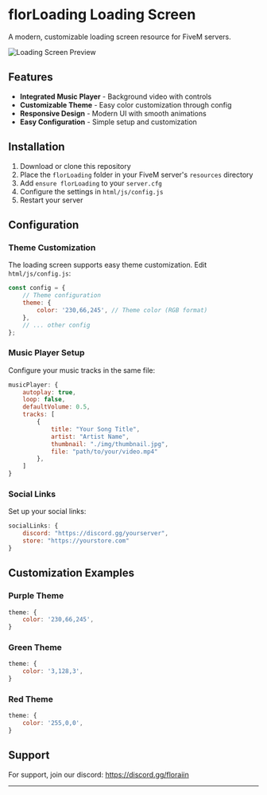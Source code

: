 # florLoading Loading Screen

A modern, customizable loading screen resource for FiveM servers.

![Loading Screen Preview](https://files.catbox.moe/mgpig2.png)

## Features

-  **Integrated Music Player** - Background video with controls
-  **Customizable Theme** - Easy color customization through config
-  **Responsive Design** - Modern UI with smooth animations
-  **Easy Configuration** - Simple setup and customization

## Installation

1. Download or clone this repository
2. Place the `florLoading` folder in your FiveM server's `resources` directory
3. Add `ensure florLoading` to your `server.cfg`
4. Configure the settings in `html/js/config.js`
5. Restart your server

## Configuration

### Theme Customization

The loading screen supports easy theme customization. Edit `html/js/config.js`:

```javascript
const config = {
    // Theme configuration
    theme: {
        color: '230,66,245', // Theme color (RGB format)
    },
    // ... other config
};
```

### Music Player Setup

Configure your music tracks in the same file:

```javascript
musicPlayer: {
    autoplay: true,
    loop: false,
    defaultVolume: 0.5,
    tracks: [
        {
            title: "Your Song Title",
            artist: "Artist Name",
            thumbnail: "./img/thumbnail.jpg",
            file: "path/to/your/video.mp4"
        },
    ]
}
```

### Social Links

Set up your social links:

```javascript
socialLinks: {
    discord: "https://discord.gg/yourserver",
    store: "https://yourstore.com"
}
```

## Customization Examples

### Purple Theme
```javascript
theme: {
    color: '230,66,245',
}
```

### Green Theme
```javascript
theme: {
    color: '3,128,3',
}
```

### Red Theme
```javascript
theme: {
    color: '255,0,0',
}
```

## Support

For support, join our discord: https://discord.gg/floraiin

---